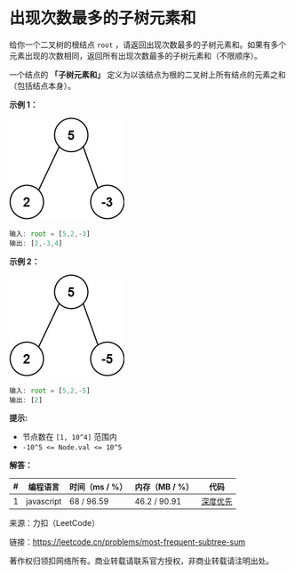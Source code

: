# 出现次数最多的子树元素和

给你一个二叉树的根结点 `root` ，请返回出现次数最多的子树元素和。如果有多个元素出现的次数相同，返回所有出现次数最多的子树元素和（不限顺序）。

一个结点的 **「子树元素和」** 定义为以该结点为根的二叉树上所有结点的元素之和（包括结点本身）。

**示例 1：**

![示例1](./eg1.jpg)

``` javascript
输入: root = [5,2,-3]
输出: [2,-3,4]
```

**示例 2：**

![示例2](./eg2.jpg)

``` javascript
输入: root = [5,2,-5]
输出: [2]
```

**提示:**

- 节点数在 `[1, 10^4]` 范围内
- `-10^5 <= Node.val <= 10^5`

**解答：**

**#**|**编程语言**|**时间（ms / %）**|**内存（MB / %）**|**代码**
--|--|--|--|--
1|javascript|68 / 96.59|46.2 / 90.91|[深度优先](./javascript/ac_v1.js)

来源：力扣（LeetCode）

链接：https://leetcode.cn/problems/most-frequent-subtree-sum

著作权归领扣网络所有。商业转载请联系官方授权，非商业转载请注明出处。
